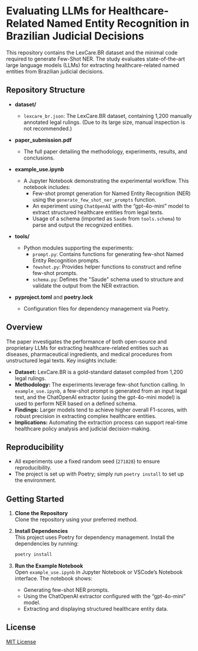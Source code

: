 # Evaluating LLMs for Healthcare-Related Named Entity Recognition in Brazilian Judicial Decisions

This repository contains the LexCare.BR dataset and the minimal code required to generate Few-Shot NER. The study evaluates state-of-the-art large language models (LLMs) for extracting healthcare-related named entities from Brazilian judicial decisions.

## Repository Structure

- **dataset/**
  - `lexcare_br.json`: The LexCare.BR dataset, containing 1,200 manually annotated legal rulings. (Due to its large size, manual inspection is not recommended.)
  
- **paper_submission.pdf**
  - The full paper detailing the methodology, experiments, results, and conclusions.
  
- **example_use.ipynb**
  - A Jupyter Notebook demonstrating the experimental workflow. This notebook includes:
    - Few-shot prompt generation for Named Entity Recognition (NER) using the `generate_few_shot_ner_prompts` function.
    - An experiment using `ChatOpenAI` with the “gpt-4o-mini” model to extract structured healthcare entities from legal texts.
    - Usage of a schema (imported as `Saude` from `tools.schema`) to parse and output the recognized entities.
  
- **tools/**
  - Python modules supporting the experiments:
    - `prompt.py`: Contains functions for generating few-shot Named Entity Recognition prompts.
    - `fewshot.py`: Provides helper functions to construct and refine few-shot prompts.
    - `schema.py`: Defines the "Saude" schema used to structure and validate the output from the NER extraction.
  
- **pyproject.toml** and **poetry.lock**
  - Configuration files for dependency management via Poetry.

## Overview

The paper investigates the performance of both open-source and proprietary LLMs for extracting healthcare-related entities such as diseases, pharmaceutical ingredients, and medical procedures from unstructured legal texts. Key insights include:

- **Dataset:** LexCare.BR is a gold-standard dataset compiled from 1,200 legal rulings.
- **Methodology:** The experiments leverage few-shot function calling. In `example_use.ipynb`, a few-shot prompt is generated from an input legal text, and the ChatOpenAI extractor (using the gpt-4o-mini model) is used to perform NER based on a defined schema.
- **Findings:** Larger models tend to achieve higher overall F1-scores, with robust precision in extracting complex healthcare entities.
- **Implications:** Automating the extraction process can support real-time healthcare policy analysis and judicial decision-making.

## Reproducibility

- All experiments use a fixed random seed (`271828`) to ensure reproducibility.
- The project is set up with Poetry; simply run `poetry install` to set up the environment.

## Getting Started

1. **Clone the Repository**  
   Clone the repository using your preferred method.

2. **Install Dependencies**  
   This project uses Poetry for dependency management. Install the dependencies by running:
   ```bash
   poetry install
   ```

3. **Run the Example Notebook**  
   Open `example_use.ipynb` in Jupyter Notebook or VSCode’s Notebook interface. The notebook shows:
   - Generating few-shot NER prompts.
   - Using the ChatOpenAI extractor configured with the “gpt-4o-mini” model.
   - Extracting and displaying structured healthcare entity data.

## License

[MIT License](https://choosealicense.com/licenses/mit/)
